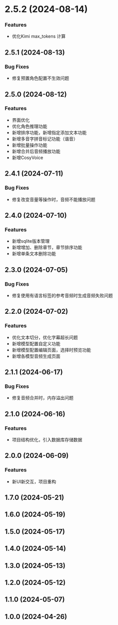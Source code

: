 # 2.5.2 (2024-08-14)

### Features

- 优化Kimi max_tokens 计算

## 2.5.1 (2024-08-13)

### Bug Fixes

- 修复预置角色配置不生效问题

## 2.5.0 (2024-08-12)

### Features

- 界面优化
- 优化角色推理功能
- 新增排序功能，新增指定添加文本功能
- 新增多音字拼音标记功能（谐音）
- 新增批量操作功能
- 新增合并后音频播放功能
- 新增CosyVoice

## 2.4.1 (2024-07-11)

### Bug Fixes

- 修复改变音量等操作时，音频不能播放问题

## 2.4.0 (2024-07-10)

### Features

- 新增sqlite版本管理
- 新增增加、删除章节，章节排序功能
- 新增单条文本删除功能

## 2.3.0 (2024-07-05)

### Bug Fixes

- 修复使用有语言标签的参考音频时生成音频失败问题

## 2.2.0 (2024-07-02)

### Features

- 优化文本切分，优化字幕超长问题
- 新增模型配置自定义功能
- 新增模型配置编辑页面，选择时预览功能
- 新增各模型音频生成页面

## 2.1.1 (2024-06-17)

### Bug Fixes

- 修复音频合并时，内存溢出问题

## 2.1.0 (2024-06-16)

### Features

- 项目结构优化，引入数据库存储数据

## 2.0.0 (2024-06-09)

### Features

- 新UI新交互，项目重构

## 1.7.0 (2024-05-21)

## 1.6.0 (2024-05-19)

## 1.5.0 (2024-05-17)

## 1.4.0 (2024-05-14)

## 1.3.0 (2024-05-13)

## 1.2.0 (2024-05-12)

## 1.1.0 (2024-05-07)

## 1.0.0 (2024-04-26)
